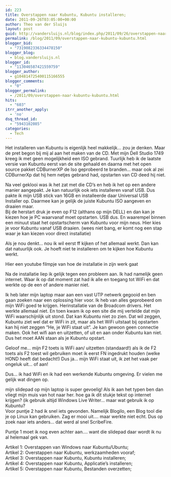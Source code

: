 ```yaml
---
id: 223
title: Overstappen naar Kubuntu, Kubuntu installeren;
date: 2011-09-26T03:05:00+00:00
author: Theo van der Sluijs
layout: post
guid: http://vandersluijs.nl/blog/index.php/2011/09/26/overstappen-naar-kubuntu-kubuntu/
permalink: /blog/2011/09/overstappen-naar-kubuntu-kubuntu.html
blogger_bid:
  - "7319082336334478150"
blogger_blog:
  - blog.vandersluijs.nl
blogger_id:
  - "113046587421559759"
blogger_author:
  - g104814725400115166555
blogger_comments:
  - "0"
blogger_permalink:
  - /2011/09/overstappen-naar-kubuntu-kubuntu.html
hits:
  - "603"
itrr_another_apply:
  - 'no'
dsq_thread_id:
  - "5943102085"
categories:
  - Tech
---
```

Het installeren van Kubuntu is eigenlijk heel makkelijk… zou je denken. Maar de pret begon bij mij al aan het maken van de CD. Met mijn Dell Studio 1749 kreeg ik met geen mogelijkheid een ISO gebrand. Tuurlijk heb ik de laatste versie van Kubuntu eerst van de site gehaald en daarna met het open source pakket CDBurnerXP de Iso geprobeerd te branden… maar ook al zei CDBurnerXp dat hij hem netjes gebrand had, opstarten van CD deed hij niet.

Na veel geklooi was ik het zat met die CD’s en heb ik het op een andere manier aangepakt. Je kan natuurlijk ook iets installeren vanaf USB. Dus pakte ik mijn USB stick van 16GB en installeerde daar Universal USB Installer op. Daarmee kan je gelijk de juiste Kubuntu ISO aangeven en draaien maar.  
Bij de herstart druk je even op F12 (althans op mijn DELL) en dan kan je kiezen hoe je PC waarvanaf moet opstarten. USB dus. En waarempel binnen een minuut staat het opstartscherm van Kubuntu voor mijn neus. Hier kies je voor Kubuntu vanaf USB draaien. (wees niet bang, er komt nog een stap waar je kan kiezen voor direct installatie)

Als je nou denkt… nou ik wil eerst ff kijken of het allemaal werkt. Dan kan dat natuurlijk ook. Je hoeft niet te installeren om te kijken hoe Kubuntu werkt.

Hier een youtube filmpje van hoe de installatie in zijn werk gaat

Na de installatie liep ik gelijk tegen een probleem aan. Ik had namelijk geen internet. Waar ik op dat moment zat had ik alle en toegang tot WiFi en dat werkte op de een of andere manier niet.

Ik heb later mijn laptop maar aan een vast UTP netwerk gegooid en ben gaan zoeken naar een oplossing hier voor. Ik heb van alles geprobeerd om mijn WiFi goed te krijgen. Herinstallatie van de Broadcom drivers. Het werkte allemaal niet. En toen kwam ik op een site die mij vertelde dat mijn WiFi waarschijnlijk uit stond. Dat kan Kubuntu niet zo zien. Dat wil zeggen, Kubuntu ziet wel dat er WiFi in zit, maar als het WiFi uitstaat bij opstarten kan hij niet zeggen “He, je WiFi staat uit”. Je kan gewoon geen connectie maken. Ook het wifi aan en uitzetten, of uit en aan onder Kubuntu kan niet. Dus het moet AAN staan als je Kubuntu opstart.

Geloof me… mijn F2 toets is WiFi aan/ uitzetten (standaard!) als ik de F2 toets als F2 toest wil gebruiken moet ik eerst FN ingedrukt houden (welke HOND heeft dat bedacht!) Dus ja… mijn WiFi staat uit, ik zet het vaak per ongeluk uit… of aan!

Dus… ik had WiFi en ik had een werkende Kubuntu omgeving. Er vielen me gelijk wat dingen op.

mijn slidepad op mijn laptop is super gevoelig! Als ik aan het typen ben dan vliegt mijn muis van hot naar her. hoe ga ik dit stukje tekst op internet krijgen? (ik gebruik altijd Windows Live Writer… maar wat gebruik ik op Kubuntu?  
Voor puntje 2 had ik snel iets gevonden. Namelijk Blogilo, een Blog tool die je op Linux kan gebruiken. Zag er mooi uit…. maar werkte niet echt. Dus op zoek naar iets anders… dat werd al snel ScribeFire.

Puntje 1 moet ik nog even achter aan…. want die slidepad daar wordt ik nu al helemaal gek van.

Artikel 1: Overstappen van Windows naar Kubuntu/Ubuntu;   
Artikel 2: Overstappen naar Kubuntu, werkzaamheden vooraf;  
Artikel 3: Overstappen naar Kubuntu, Kubuntu installeren;  
Artikel 4: Overstappen naar Kubuntu, Applicatie’s installeren;  
Artikel 5: Overstappen naar Kubuntu, Bestanden overzetten;